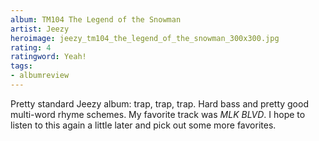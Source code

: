 ```yaml
---
album: TM104 The Legend of the Snowman
artist: Jeezy
heroimage: jeezy_tm104_the_legend_of_the_snowman_300x300.jpg
rating: 4
ratingword: Yeah!
tags:
- albumreview
---
```

Pretty standard Jeezy album: trap, trap, trap. Hard bass and pretty good
multi-word rhyme schemes. My favorite track was _MLK BLVD_. I hope to listen to
this again a little later and pick out some more favorites.
